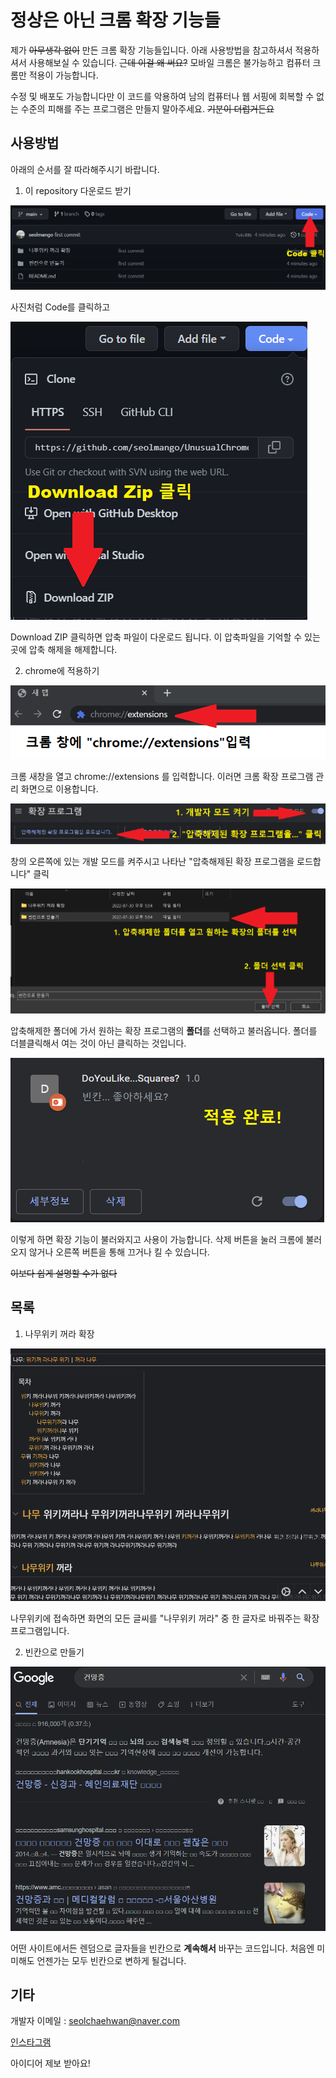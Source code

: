 # 정상은 아닌 크롬 확장 기능들

제가 <del>아무생각 없이</del> 만든 크롬 확장 기능들입니다. 아래 사용방법을 참고하셔서 적용하셔서 사용해보실 수 있습니다. <del>근데 이걸 왜 써요?</del> 모바일 크롬은 불가능하고 컴퓨터 크롬만 적용이 가능합니다. 

수정 및 배포도 가능합니다만 이 코드를 악용하여 남의 컴퓨터나 웹 서핑에 회복할 수 없는 수준의 피해를 주는 프로그램은 만들지 말아주세요. <del>기분이 더럽거든요</del>

## 사용방법

아래의 순서를 잘 따라해주시기 바랍니다.

1. 이 repository 다운로드 받기

![howto1](/assets/howto1.png)

사진처럼 Code를 클릭하고

![howto2](/assets/howto2.png)

Download ZIP 클릭하면 압축 파일이 다운로드 됩니다. 이 압축파일을 기억할 수 있는 곳에 압축 해제을 해제합니다.

2. chrome에 적용하기

![howto3](/assets/howto3.png)

크롬 새창을 열고 chrome://extensions 를 입력합니다. 이러면 크롬 확장 프로그램 관리 화면으로 이용합니다.

![howto4](/assets/howto4.png)

창의 오른쪽에 있는 개발 모드를 켜주시고 나타난 "압축해제된 확장 프로그램을 로드합니다" 클릭

![howto5](/assets/howto5.png)

압축해제한 폴더에 가서 원하는 확장 프로그램의 **폴더**를 선택하고 불러옵니다. 폴더를 더블클릭해서 여는 것이 아닌 클릭하는 것입니다.

![howto6](/assets/howto6.png)

이렇게 하면 확장 기능이 불러와지고 사용이 가능합니다. 삭제 버튼을 눌러 크롬에 불러오지 않거나 오른쪽 버튼을 통해 끄거나 킬 수 있습니다.

<del>이보다 쉽게 설명할 수가 없다</del>

## 목록

1. 나무위키 꺼라 확장

![화면](/assets/offnamu.png)

나무위키에 접속하면 화면의 모든 글씨를 "나무위키 꺼라" 중 한 글자로 바꿔주는 확장 프로그램입니다.

2. 빈칸으로 만들기

![화면](/assets/startthegame.png)

어떤 사이트에서든 렌덤으로 글자들을 빈칸으로 **계속해서** 바꾸는 코드입니다. 처음엔 미미해도 언젠가는 모두 빈칸으로 변하게 될겁니다.

## 기타

개발자 이메일 : <seolchaehwan@naver.com>

[인스타그램](https://www.instagram.com/lunarnewyearch/)

아이디어 제보 받아요!
